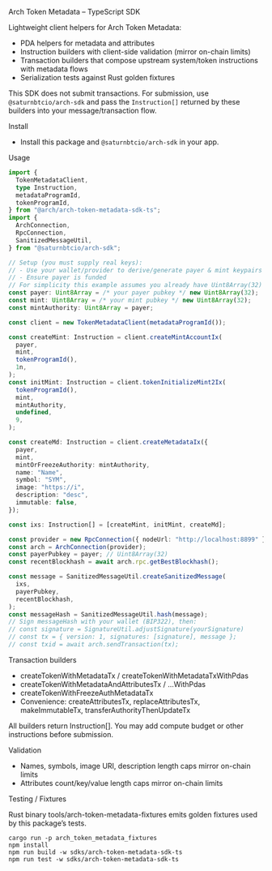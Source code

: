 Arch Token Metadata – TypeScript SDK

Lightweight client helpers for Arch Token Metadata:

- PDA helpers for metadata and attributes
- Instruction builders with client-side validation (mirror on-chain limits)
- Transaction builders that compose upstream system/token instructions with metadata flows
- Serialization tests against Rust golden fixtures

This SDK does not submit transactions. For submission, use `@saturnbtcio/arch-sdk` and pass the `Instruction[]` returned by these builders into your message/transaction flow.

Install

- Install this package and `@saturnbtcio/arch-sdk` in your app.

Usage

```ts
import {
  TokenMetadataClient,
  type Instruction,
  metadataProgramId,
  tokenProgramId,
} from "@arch/arch-token-metadata-sdk-ts";
import {
  ArchConnection,
  RpcConnection,
  SanitizedMessageUtil,
} from "@saturnbtcio/arch-sdk";

// Setup (you must supply real keys):
// - Use your wallet/provider to derive/generate payer & mint keypairs
// - Ensure payer is funded
// For simplicity this example assumes you already have Uint8Array(32) public keys.
const payer: Uint8Array = /* your payer pubkey */ new Uint8Array(32);
const mint: Uint8Array = /* your mint pubkey */ new Uint8Array(32);
const mintAuthority: Uint8Array = payer;

const client = new TokenMetadataClient(metadataProgramId());

const createMint: Instruction = client.createMintAccountIx(
  payer,
  mint,
  tokenProgramId(),
  1n,
);
const initMint: Instruction = client.tokenInitializeMint2Ix(
  tokenProgramId(),
  mint,
  mintAuthority,
  undefined,
  9,
);

const createMd: Instruction = client.createMetadataIx({
  payer,
  mint,
  mintOrFreezeAuthority: mintAuthority,
  name: "Name",
  symbol: "SYM",
  image: "https://i",
  description: "desc",
  immutable: false,
});

const ixs: Instruction[] = [createMint, initMint, createMd];

const provider = new RpcConnection({ nodeUrl: "http://localhost:8899" });
const arch = ArchConnection(provider);
const payerPubkey = payer; // Uint8Array(32)
const recentBlockhash = await arch.rpc.getBestBlockhash();

const message = SanitizedMessageUtil.createSanitizedMessage(
  ixs,
  payerPubkey,
  recentBlockhash,
);
const messageHash = SanitizedMessageUtil.hash(message);
// Sign messageHash with your wallet (BIP322), then:
// const signature = SignatureUtil.adjustSignature(yourSignature)
// const tx = { version: 1, signatures: [signature], message };
// const txid = await arch.sendTransaction(tx);
```

Transaction builders

- createTokenWithMetadataTx / createTokenWithMetadataTxWithPdas
- createTokenWithMetadataAndAttributesTx / ...WithPdas
- createTokenWithFreezeAuthMetadataTx
- Convenience: createAttributesTx, replaceAttributesTx, makeImmutableTx, transferAuthorityThenUpdateTx

All builders return Instruction[]. You may add compute budget or other instructions before submission.

Validation

- Names, symbols, image URI, description length caps mirror on-chain limits
- Attributes count/key/value length caps mirror on-chain limits

Testing / Fixtures

Rust binary tools/arch-token-metadata-fixtures emits golden fixtures used by this package’s tests.

```
cargo run -p arch_token_metadata_fixtures
npm install
npm run build -w sdks/arch-token-metadata-sdk-ts
npm run test -w sdks/arch-token-metadata-sdk-ts
```
